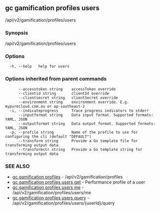 ## gc gamification profiles users

/api/v2/gamification/profiles/users

### Synopsis

/api/v2/gamification/profiles/users

### Options

```
  -h, --help   help for users
```

### Options inherited from parent commands

```
      --accesstoken string    accessToken override
      --clientid string       clientId override
      --clientsecret string   clientSecret override
      --environment string    environment override. E.g. mypurecloud.com.au or ap-southeast-2
  -i, --indicateprogress      Trace progress indicators to stderr
      --inputformat string    Data input format. Supported formats: YAML, JSON
      --outputformat string   Data output format. Supported formats: YAML, JSON
  -p, --profile string        Name of the profile to use for configuring the cli (default "DEFAULT")
      --transform string      Provide a Go template file for transforming output data
      --transformstr string   Provide a Go template string for transforming output data
```

### SEE ALSO

* [gc gamification profiles](gc_gamification_profiles.html)	 - /api/v2/gamification/profiles
* [gc gamification profiles users get](gc_gamification_profiles_users_get.html)	 - Performance profile of a user
* [gc gamification profiles users me](gc_gamification_profiles_users_me.html)	 - /api/v2/gamification/profiles/users/me
* [gc gamification profiles users query](gc_gamification_profiles_users_query.html)	 - /api/v2/gamification/profiles/users/{userId}/query



